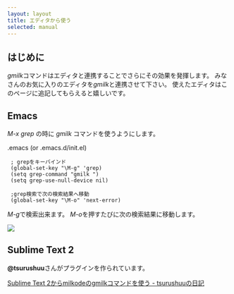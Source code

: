 ```yaml
---
layout: layout
title: エディタから使う
selected: manual
---
```

はじめに
---------------------------------------------------------------------------

*gmilk*コマンドはエディタと連携することでさらにその効果を発揮します。
みなさんのお気に入りのエディタを*gmilk*と連携させて下さい。
使えたエディタはこのページに追記してもらえると嬉しいです。

Emacs
-----------------------------------------------------------------------------

*M-x grep* の時に *gmilk* コマンドを使うようにします。

.emacs (or .emacs.d/init.el)

     ; grepをキーバインド
     (global-set-key "\M-g" 'grep)
     (setq grep-command "gmilk ")
     (setq grep-use-null-device nil)
     
     ;grep検索で次の検索結果へ移動
     (global-set-key "\M-o" 'next-error)

*M-g*で検索出来ます。 *M-o*を押すたびに次の検索結果に移動します。

![](Gmilk%20emacs.png)

Sublime Text 2
-----------------------------------------------------------------------------------------------

**@tsurushuu**さんがプラグインを作られています。

[Sublime Text 2からmilkodeのgmilkコマンドを使う -
tsurushuuの日記](http://d.hatena.ne.jp/tsurushuu/20111225/1324800648)
